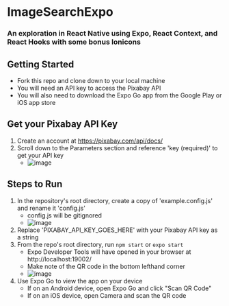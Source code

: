 # ImageSearchExpo
### An exploration in React Native using Expo, React Context, and React Hooks with some bonus Ionicons

## Getting Started
- Fork this repo and clone down to your local machine
- You will need an API key to access the Pixabay API
- You will also need to download the Expo Go app from the Google Play or iOS app store

## Get your Pixabay API Key
1. Create an account at https://pixabay.com/api/docs/
2. Scroll down to the Parameters section and reference 'key (required)' to get your API key
   - ![image](https://user-images.githubusercontent.com/64621853/112542415-e8764380-8d8a-11eb-9b25-3a017d280ac5.png)
## Steps to Run
1. In the repository's root directory, create a copy of 'example.config.js' and rename it 'config.js'
   - config.js will be gitignored       
   - ![image](https://user-images.githubusercontent.com/64621853/112542606-26736780-8d8b-11eb-8296-a2769fc057c8.png)
2. Replace 'PIXABAY_API_KEY_GOES_HERE' with your Pixabay API key as a string
3. From the repo's root directory, run `npm start` or `expo start`
   - Expo Developer Tools will have opened in your browser at http://localhost:19002/
   - Make note of the QR code in the bottom lefthand corner
   - ![image](https://user-images.githubusercontent.com/64621853/112542540-10fe3d80-8d8b-11eb-8b43-18cb36bd6896.png)
4. Use Expo Go to view the app on your device
   - If on an Android device, open Expo Go and click "Scan QR Code"
   - If on an iOS device, open Camera and scan the QR code 

